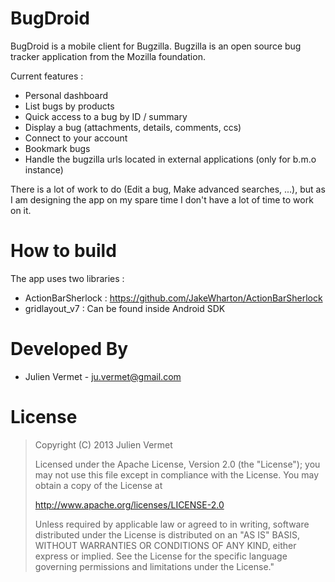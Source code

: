 BugDroid
===========

BugDroid is a mobile client for Bugzilla.
Bugzilla is an open source bug tracker application from the Mozilla foundation.

Current features :
* Personal dashboard
* List bugs by products
* Quick access to a bug by ID / summary
* Display a bug (attachments, details, comments, ccs)
* Connect to your account
* Bookmark bugs
* Handle the bugzilla urls located in external applications (only for b.m.o instance)

There is a lot of work to do (Edit a bug, Make advanced searches, ...), but as I am designing the app on my spare time I don't have a lot of time to work on it.

How to build
===========

The app uses two libraries :

* ActionBarSherlock : https://github.com/JakeWharton/ActionBarSherlock
* gridlayout_v7 : Can be found inside Android SDK

Developed By
===========

* Julien Vermet - ju.vermet@gmail.com

License
===========

>Copyright (C) 2013 Julien Vermet
>
>Licensed under the Apache License, Version 2.0 (the "License");
>you may not use this file except in compliance with the License.
>You may obtain a copy of the License at
>
>	 http://www.apache.org/licenses/LICENSE-2.0
>
>Unless required by applicable law or agreed to in writing, software
>distributed under the License is distributed on an "AS IS" BASIS,
>WITHOUT WARRANTIES OR CONDITIONS OF ANY KIND, either express or implied.
>See the License for the specific language governing permissions and
>limitations under the License."